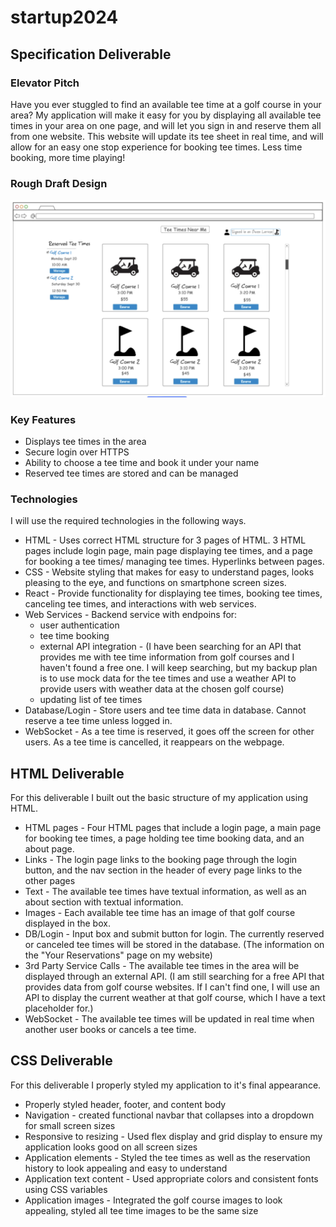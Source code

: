 # startup2024

## Specification Deliverable 

### Elevator Pitch
Have you ever stuggled to find an available tee time at a golf course in your area? My application will make it easy for you by displaying all available tee times in your area on one page, and will let you sign in and reserve them all from one website. This website will update its tee sheet in real time, and will allow for an easy one stop experience for booking tee times. Less time booking, more time playing!

### Rough Draft Design
![Design](https://github.com/owenslar/startup2024/blob/main/websiteimage.png?raw=true)

### Key Features
- Displays tee times in the area
- Secure login over HTTPS
- Ability to choose a tee time and book it under your name
- Reserved tee times are stored and can be managed

### Technologies

I will use the required technologies in the following ways.

- HTML - Uses correct HTML structure for 3 pages of HTML. 3 HTML pages include login page, main page displaying tee times, and a page for booking a tee times/ managing tee times. Hyperlinks between pages.
- CSS - Website styling that makes for easy to understand pages, looks pleasing to the eye, and functions on smartphone screen sizes. 
- React - Provide functionality for displaying tee times, booking tee times, canceling tee times, and interactions with web services.
- Web Services - Backend service with endpoins for: 
    - user authentication
    - tee time booking
    - external API integration - (I have been searching for an API that provides me with tee time information from golf courses and I haven't found a free one. I will keep searching, but my backup plan is to use mock data for the tee times and use a weather API to provide users with weather data at the chosen golf course)
    - updating list of tee times
- Database/Login - Store users and tee time data in database. Cannot reserve a tee time unless logged in.
- WebSocket - As a tee time is reserved, it goes off the screen for other users. As a tee time is cancelled, it reappears on the webpage.

## HTML Deliverable

For this deliverable I built out the basic structure of my application using HTML.

- HTML pages - Four HTML pages that include a login page, a main page for booking tee times, a page holding tee time booking data, and an about page.
- Links - The login page links to the booking page through the login button, and the nav section in the header of every page links to the other pages
- Text - The available tee times have textual information, as well as an about section with textual information.
- Images - Each available tee time has an image of that golf course displayed in the box.
- DB/Login - Input box and submit button for login. The currently reserved or canceled tee times will be stored in the database. (The information on the "Your Reservations" page on my website)
- 3rd Party Service Calls - The available tee times in the area will be displayed through an external API. (I am still searching for a free API that provides data from golf course websites. If I can't find one, I will use an API to display the current weather at that golf course, which I have a text placeholder for.)
- WebSocket - The available tee times will be updated in real time when another user books or cancels a tee time. 

## CSS Deliverable

For this deliverable I properly styled my application to it's final appearance.

- Properly styled header, footer, and content body
- Navigation - created functional navbar that collapses into a dropdown for small screen sizes
- Responsive to resizing - Used flex display and grid display to ensure my application looks good on all screen sizes
- Application elements - Styled the tee times as well as the reservation history to look appealing and easy to understand
- Application text content - Used appropriate colors and consistent fonts using CSS variables
- Application images - Integrated the golf course images to look appealing, styled all tee time images to be the same size